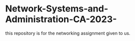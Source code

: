 # Network-Systems-and-Administration-CA-2023-
this repository is for the networking assignment given to us. 
